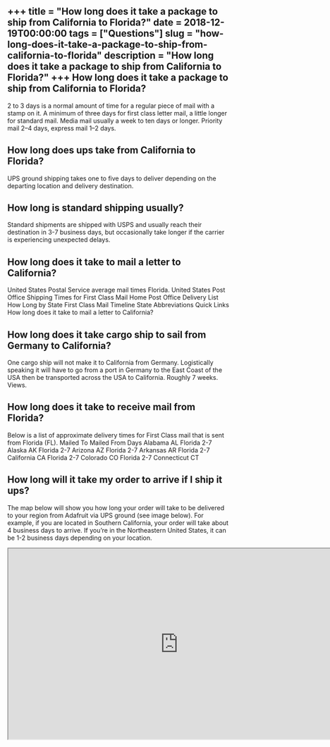 +++
title = "How long does it take a package to ship from California to Florida?"
date = 2018-12-19T00:00:00
tags = ["Questions"]
slug = "how-long-does-it-take-a-package-to-ship-from-california-to-florida"
description = "How long does it take a package to ship from California to Florida?"
+++
How long does it take a package to ship from California to Florida?
-------------------------------------------------------------------

2 to 3 days is a normal amount of time for a regular piece of mail with a stamp on it. A minimum of three days for first class letter mail, a little longer for standard mail. Media mail usually a week to ten days or longer. Priority mail 2–4 days, express mail 1–2 days.

How long does ups take from California to Florida?
--------------------------------------------------

UPS ground shipping takes one to five days to deliver depending on the departing location and delivery destination.

How long is standard shipping usually?
--------------------------------------

Standard shipments are shipped with USPS and usually reach their destination in 3-7 business days, but occasionally take longer if the carrier is experiencing unexpected delays.

How long does it take to mail a letter to California?
-----------------------------------------------------

United States Postal Service average mail times Florida. United States Post Office Shipping Times for First Class Mail Home Post Office Delivery List How Long by State First Class Mail Timeline State Abbreviations Quick Links How long does it take to mail a letter to California?

How long does it take cargo ship to sail from Germany to California?
--------------------------------------------------------------------

One cargo ship will not make it to California from Germany. Logistically speaking it will have to go from a port in Germany to the East Coast of the USA then be transported across the USA to California. Roughly 7 weeks. Views.

How long does it take to receive mail from Florida?
---------------------------------------------------

Below is a list of approximate delivery times for First Class mail that is sent from Florida (FL). Mailed To Mailed From Days Alabama AL Florida 2-7 Alaska AK Florida 2-7 Arizona AZ Florida 2-7 Arkansas AR Florida 2-7 California CA Florida 2-7 Colorado CO Florida 2-7 Connecticut CT

How long will it take my order to arrive if I ship it ups?
----------------------------------------------------------

The map below will show you how long your order will take to be delivered to your region from Adafruit via UPS ground (see image below). For example, if you are located in Southern California, your order will take about 4 business days to arrive. If you’re in the Northeastern United States, it can be 1-2 business days depending on your location.

<iframe allow="accelerometer; autoplay; clipboard-write; encrypted-media; gyroscope; picture-in-picture" allowfullscreen="" class="__youtube_prefs__  epyt-is-override  no-lazyload" data-no-lazy="1" data-origheight="433" data-origwidth="770" data-skipgform_ajax_framebjll="" height="433" id="_ytid_40078" loading="lazy" src="https://www.youtube.com/embed/eEcFxSWzyhw?enablejsapi=1&autoplay=0&cc_load_policy=0&cc_lang_pref=&iv_load_policy=1&loop=0&modestbranding=0&rel=1&fs=1&playsinline=0&autohide=2&theme=dark&color=red&controls=1&" title="YouTube player" width="770"></iframe>